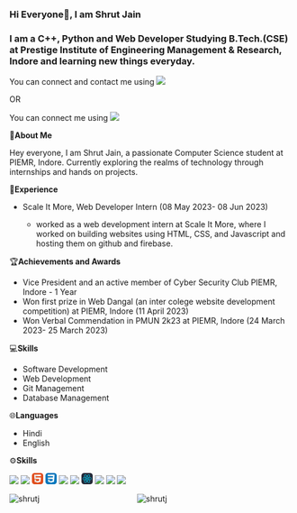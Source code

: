 ### Hi Everyone👋, I am Shrut Jain
### I am a C++, Python and Web Developer Studying B.Tech.(CSE) at Prestige Institute of Engineering Management & Research, Indore and learning new things everyday.

You can connect and contact me using <a href="https://www.linkedin.com/in/shrut-jain-672b2b247"> <img src="https://camo.githubusercontent.com/913dd2543bbfe5fadacf6e2d2db123dbe6e5e67dd5b2725d4009de940276faed/68747470733a2f2f696d672e736869656c64732e696f2f62616467652f2d4c696e6b6564496e2d626c75653f7374796c653d666c6174266c6f676f3d4c696e6b6564696e266c6f676f436f6c6f723d7768697465"> </a>

OR 

You can connect me using <a href="shrutjain31@gmail.com"> <img  src="https://camo.githubusercontent.com/380a5745b4c9fd70414abd284270a7c76f970e4434eb12fd94e85c63506ee1e1/68747470733a2f2f696d672e736869656c64732e696f2f62616467652f2d476d61696c2d6331343433383f7374796c653d666c6174266c6f676f3d476d61696c266c6f676f436f6c6f723d7768697465"> </a>

:rocket:**About Me**

Hey everyone, I am Shrut Jain, a passionate Computer Science student at PIEMR, Indore. Currently exploring the realms of technology through internships and hands on projects.

:briefcase:**Experience**

- Scale It More, Web Developer Intern (08 May 2023- 08 Jun 2023)

  * worked as a web development intern at Scale It More, where I worked on building websites using HTML, CSS, and Javascript and hosting them on github and firebase.

:trophy:**Achievements and Awards**

- Vice President and an active member of Cyber Security Club PIEMR, Indore - 1 Year
- Won first prize in Web Dangal (an inter colege website development competition) at PIEMR, Indore (11 April 2023)
- Won Verbal Commendation in PMUN 2k23 at PIEMR, Indore (24 March 2023- 25 March 2023)

💻**Skills**
- Software Development
- Web Development
- Git Management
- Database Management

🌐**Languages**
- Hindi
- English

⚙️**Skills**

<img src="https://camo.githubusercontent.com/7f9526ec6f961cbdae3c4ceefddbeb4ffae8ee4a87e8bfd67b27217caf9cca17/68747470733a2f2f696d672e736869656c64732e696f2f62616467652f2d432532422532422d3035313232413f7374796c653d666c61742d737175617265266c6f676f3d432b2b26636f6c6f723d333533353335" > <img src="https://camo.githubusercontent.com/56fd1a77fef9d37af0b9fc6edb991809740b42db7de8173d0c5c6d99f5271b01/68747470733a2f2f696d672e736869656c64732e696f2f62616467652f2d507974686f6e2d3035313232413f7374796c653d666c61742d737175617265266c6f676f3d507974686f6e26636f6c6f723d333533353335" > <img src="https://github.com/tandpfun/skill-icons/raw/main/icons/HTML.svg" style="height: 20px; width: 20px;" > <img src="https://github.com/tandpfun/skill-icons/raw/main/icons/CSS.svg" style="height: 20px; width: 20px;" > <img src="https://camo.githubusercontent.com/17cdc4e00163afd3ea7748aa74b33daf9efa0dca2166baf95ef895171102714f/68747470733a2f2f696d672e736869656c64732e696f2f62616467652f2d4a6176615363726970742d3035313232413f7374796c653d666c61742d737175617265266c6f676f3d4a61766153637269707426636f6c6f723d333533353335" > <img src="https://camo.githubusercontent.com/086518998d1272d700635e029e28c5d692a9b55518296c292a1c023821c47f49/68747470733a2f2f696d672e736869656c64732e696f2f62616467652f2d53514c2d3035313232413f7374796c653d666c61742d737175617265266c6f676f3d53514c26636f6c6f723d333533353335" > <img src="https://github.com/tandpfun/skill-icons/raw/main/icons/React-Dark.svg" style="height: 20px; width: 20px;" > <img src="https://camo.githubusercontent.com/f71708eff075bcf101985d49117853e71ec1914d3f8de7725b91d5641fd65769/68747470733a2f2f696d672e736869656c64732e696f2f62616467652f2d4769742d3035313232413f7374796c653d666c61742d737175617265266c6f676f3d47697426636f6c6f723d333533353335" > <img src="https://camo.githubusercontent.com/315cb8730a8c3109d4f084214e02cc365315e4f72803038dce5bed1d97444f08/68747470733a2f2f696d672e736869656c64732e696f2f62616467652f2d4769744875622d3035313232413f7374796c653d666c61742d737175617265266c6f676f3d47697448756226636f6c6f723d333533353335" > <img src="https://camo.githubusercontent.com/d340eeb156096421672f00736045a20153df6451fc813b9e3ffb9b014f5cb0c3/68747470733a2f2f696d672e736869656c64732e696f2f62616467652f2d4c696e75782d3035313232413f7374796c653d666c61742d737175617265266c6f676f3d4c696e757826636f6c6f723d333533353335" >


<div>
  <img width="45%" align="left" src="https://github-readme-stats.vercel.app/api/top-langs?username=shrutj&show_icons=true&locale=en&layout=compact" alt="shrutj" />
  <img width="50%"  src="https://github-readme-streak-stats.herokuapp.com/?user=shrutj&" alt="shrutj" />
</div>



